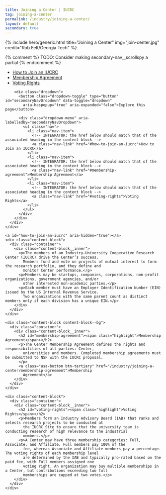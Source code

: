 ```yaml
---
title: Joining a Center | IUCRC
tag: joining-a-center
permalink: /industry/joining-a-center/
layout: default
secondary: true
---
```


{% include hero/generic.html title="Joining a Center" img="join-center.jpg" credit="Rob Felt/Georgia Tech" %}

  <div class="stickybits-wrapper">
    <div class="secondary-nav" style="position: sticky;">
      <div class="container">
        {% comment %}
          TODO: Consider making secondary-nav__scrollspy a partial
        {% endcomment %}
        <div class="secondary-nav__scrollspy">
          <ul class="nav">
            <li class="nav-item">
              <!-- INTEGRATOR: the href below should match that of the associated heading in the content block -->
              <a class="nav-link" href="#how-to-join-an-iucrc">How to Join an IUCRC</a>
            </li>
            <li class="nav-item">
              <!-- INTEGRATOR: the href below should match that of the associated heading in the content block -->
              <a class="nav-link" href="#membership-agreement">Membership Agreement</a>
            </li>
            <li class="nav-item">
              <!-- INTEGRATOR: the href below should match that of the associated heading in the content block -->
              <a class="nav-link" href="#voting-rights">Voting Rights</a>
            </li>
          </ul>
        </div>

        <div class="dropdown">
          <button class="dropdown-toggle" type="button" id="secondaryNavDropdown" data-toggle="dropdown"
            aria-haspopup="true" aria-expanded="false">Explore this page</button>

          <div class="dropdown-menu" aria-labelledby="secondaryNavDropdown">
            <ul class="nav">
              <li class="nav-item">
                <!-- INTEGRATOR: the href below should match that of the associated heading in the content block -->
                <a class="nav-link" href="#how-to-join-an-iucrc">How to Join an IUCRC</a>
              </li>
              <li class="nav-item">
                <!-- INTEGRATOR: the href below should match that of the associated heading in the content block -->
                <a class="nav-link" href="#membership-agreement">Membership Agreement</a>
              </li>
              <li class="nav-item">
                <!-- INTEGRATOR: the href below should match that of the associated heading in the content block -->
                <a class="nav-link" href="#voting-rights">Voting Rights</a>
              </li>
            </ul>
          </div>
        </div>
      </div>
    </div>

    <a id="how-to-join-an-iucrc" aria-hidden="true"></a>
    <div class="content-block">
      <div class="container">
        <div class="content-block__inner">
          <p>The members of an Industry–University Cooperative Research Center (IUCRC) drive the Center’s success.
            Members fund and vote on projects of mutual interest to form the research portfolio, and they define and
            monitor Center performance.</p>
          <p>Members may be startups, companies, corporations, non-profit organizations, government agencies, and/or
            other interested non-academic parties.</p>
          <p>Each member must have an Employer Identification Number (EIN) issued by the US Internal Revenue Service.
            Two organizations with the same parent count as distinct members only if each division has a unique EIN.</p>
        </div>
      </div>
    </div>
   
    <div class="content-block content-block--bg">
      <div class="container">
        <div class="content-block__inner">
          <h2 id="membership-agreement"><span class="highlight">Membership Agreement</span></h2>
          <p>The Center Membership Agreement defines the rights and responsibilities of all parties: Center,
            universities and members. Completed membership agreements must be submitted to NSF with the IUCRC proposal.
          </p>
          <a class="usa-button btn-tertiary" href="/industry/joining-a-center/membership-agreement">Membership
            Agreement</a>
        </div>
      </div>
    </div>

    <div class="content-block">
      <div class="container">
        <div class="content-block__inner">
          <h2 id="voting-rights"><span class="highlight">Voting Rights</span></h2>
          <p>Members form an Industry Advisory Board (IAB) that ranks and selects research projects to be conducted at
            the IUCRC Site to ensure that the university team is conducting research of high relevance to the industrial
            members.</p>
          <p>A Center may have three membership categories: Full, Associate, and Affiliate. Full members pay 100% of the
            fee, whereas Associate and Affiliate members pay a percentage. The voting rights of each membership level
            are determined by the IAB and typically pro-rated based on the paid fee, with Full members assigned one
            voting right. An organization may buy multiple memberships in a Center, but contributions exceeding two full
            memberships are capped at two votes.</p>
        </div>
      </div>
    </div>